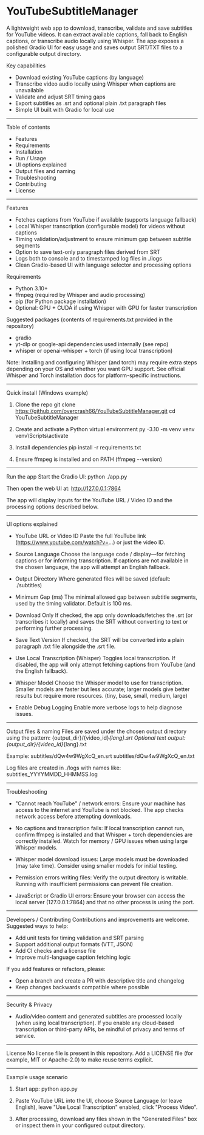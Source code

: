 # YouTubeSubtitleManager

A lightweight web app to download, transcribe, validate and save subtitles for YouTube videos. It can extract available captions, fall back to English captions, or transcribe audio locally using Whisper. The app exposes a polished Gradio UI for easy usage and saves output SRT/TXT files to a configurable output directory.

Key capabilities
- Download existing YouTube captions (by language)
- Transcribe video audio locally using Whisper when captions are unavailable
- Validate and adjust SRT timing gaps
- Export subtitles as .srt and optional plain .txt paragraph files
- Simple UI built with Gradio for local use

---

Table of contents
- Features
- Requirements
- Installation
- Run / Usage
- UI options explained
- Output files and naming
- Troubleshooting
- Contributing
- License

---

Features
- Fetches captions from YouTube if available (supports language fallback)
- Local Whisper transcription (configurable model) for videos without captions
- Timing validation/adjustment to ensure minimum gap between subtitle segments
- Option to save text-only paragraph files derived from SRT
- Logs both to console and to timestamped log files in ./logs
- Clean Gradio-based UI with language selector and processing options

Requirements
- Python 3.10+
- ffmpeg (required by Whisper and audio processing)
- pip (for Python package installation)
- Optional: GPU + CUDA if using Whisper with GPU for faster transcription

Suggested packages (contents of requirements.txt provided in the repository)
- gradio
- yt-dlp or google-api dependencies used internally (see repo)
- whisper or openai-whisper + torch (if using local transcription)

Note: Installing and configuring Whisper (and torch) may require extra steps depending on your OS and whether you want GPU support. See official Whisper and Torch installation docs for platform-specific instructions.

---

Quick install (Windows example)
1. Clone the repo
   git clone https://github.com/overcrash66/YouTubeSubtitleManager.git
   cd YouTubeSubtitleManager

2. Create and activate a Python virtual environment
   py -3.10 -m venv venv
   venv\Scripts\activate

3. Install dependencies
   pip install -r requirements.txt

4. Ensure ffmpeg is installed and on PATH (ffmpeg --version)

---

Run the app
Start the Gradio UI:
python ./app.py

Then open the web UI at:
http://127.0.0.1:7864

The app will display inputs for the YouTube URL / Video ID and the processing options described below.

---

UI options explained
- YouTube URL or Video ID
  Paste the full YouTube link (https://www.youtube.com/watch?v=...) or just the video ID.

- Source Language
  Choose the language code / display—for fetching captions or for informing transcription. If captions are not available in the chosen language, the app will attempt an English fallback.

- Output Directory
  Where generated files will be saved (default: ./subtitles)

- Minimum Gap (ms)
  The minimal allowed gap between subtitle segments, used by the timing validator. Default is 100 ms.

- Download Only
  If checked, the app only downloads/fetches the .srt (or transcribes it locally) and saves the SRT without converting to text or performing further processing.

- Save Text Version
  If checked, the SRT will be converted into a plain paragraph .txt file alongside the .srt file.

- Use Local Transcription (Whisper)
  Toggles local transcription. If disabled, the app will only attempt fetching captions from YouTube (and the English fallback).

- Whisper Model
  Choose the Whisper model to use for transcription. Smaller models are faster but less accurate; larger models give better results but require more resources. (tiny, base, small, medium, large)

- Enable Debug Logging
  Enable more verbose logs to help diagnose issues.

---

Output files & naming
Files are saved under the chosen output directory using the pattern:
{output_dir}/{video_id}_{lang}.srt
Optional text output:
{output_dir}/{video_id}_{lang}.txt

Example:
subtitles/dQw4w9WgXcQ_en.srt
subtitles/dQw4w9WgXcQ_en.txt

Log files are created in ./logs with names like:
subtitles_YYYYMMDD_HHMMSS.log

---

Troubleshooting
- "Cannot reach YouTube" / network errors:
  Ensure your machine has access to the internet and YouTube is not blocked. The app checks network access before attempting downloads.

- No captions and transcription fails:
  If local transcription cannot run, confirm ffmpeg is installed and that Whisper + torch dependencies are correctly installed. Watch for memory / GPU issues when using large Whisper models.

- Whisper model download issues:
  Large models must be downloaded (may take time). Consider using smaller models for initial testing.

- Permission errors writing files:
  Verify the output directory is writable. Running with insufficient permissions can prevent file creation.

- JavaScript or Gradio UI errors:
  Ensure your browser can access the local server (127.0.0.1:7864) and that no other process is using the port.

---

Developers / Contributing
Contributions and improvements are welcome. Suggested ways to help:
- Add unit tests for timing validation and SRT parsing
- Support additional output formats (VTT, JSON)
- Add CI checks and a license file
- Improve multi-language caption fetching logic

If you add features or refactors, please:
- Open a branch and create a PR with descriptive title and changelog
- Keep changes backwards compatible where possible

---

Security & Privacy
- Audio/video content and generated subtitles are processed locally (when using local transcription). If you enable any cloud-based transcription or third-party APIs, be mindful of privacy and terms of service.

---

License
No license file is present in this repository. Add a LICENSE file (for example, MIT or Apache-2.0) to make reuse terms explicit.

---

Example usage scenario
1. Start app:
   python app.py

2. Paste YouTube URL into the UI, choose Source Language (or leave English), leave "Use Local Transcription" enabled, click "Process Video".

3. After processing, download any files shown in the "Generated Files" box or inspect them in your configured output directory.
